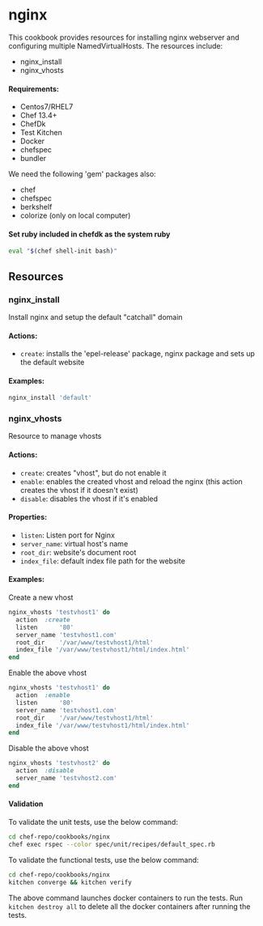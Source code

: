 # nginx

This cookbook provides resources for installing nginx webserver and configuring multiple NamedVirtualHosts.
The resources include:

- nginx_install
- nginx_vhosts

#### Requirements:
- Centos7/RHEL7
- Chef 13.4+
- ChefDk
- Test Kitchen
- Docker
- chefspec
- bundler

We need the following 'gem' packages also:
- chef
- chefspec
- berkshelf
- colorize (only on local computer)

#### Set ruby included in chefdk as the system ruby
```bash
eval "$(chef shell-init bash)"
```

## Resources

### nginx_install

Install nginx and setup the default "catchall" domain

#### Actions:

- `create`: installs the 'epel-release' package, nginx package and sets up the default website

#### Examples:

```ruby
nginx_install 'default'
```

### nginx_vhosts

Resource to manage vhosts

#### Actions:

- `create`: creates "vhost", but do not enable it
- `enable`: enables the created vhost and reload the nginx (this action creates the vhost if it doesn't exist)
- `disable`: disables the vhost if it's enabled

#### Properties:

- `listen`: Listen port for Nginx 
- `server_name`: virtual host's name
- `root_dir`: website's document root
- `index_file`: default index file path for the website

#### Examples:

Create a new vhost

```ruby
nginx_vhosts 'testvhost1' do
  action  :create
  listen      '80'
  server_name 'testvhost1.com'
  root_dir    '/var/www/testvhost1/html'
  index_file '/var/www/testvhost1/html/index.html'
end
```

Enable the above vhost

```ruby
nginx_vhosts 'testvhost1' do
  action  :enable
  listen      '80'
  server_name 'testvhost1.com'
  root_dir    '/var/www/testvhost1/html'
  index_file '/var/www/testvhost1/html/index.html'
end
```

Disable the above vhost

```ruby
nginx_vhosts 'testvhost2' do
  action  :disable
  server_name 'testvhost2.com'
end
```



#### Validation

To validate the unit tests, use the below command:
```bash
cd chef-repo/cookbooks/nginx
chef exec rspec --color spec/unit/recipes/default_spec.rb
```

To validate the functional tests, use the below command:
```bash
cd chef-repo/cookbooks/nginx
kitchen converge && kitchen verify
```

The above command launches docker containers to run the tests. Run `kitchen destroy all` to delete all the docker containers after running the tests.